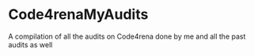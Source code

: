 # Code4renaMyAudits

A compilation of all the audits on Code4rena done by me and all the past audits as well 
